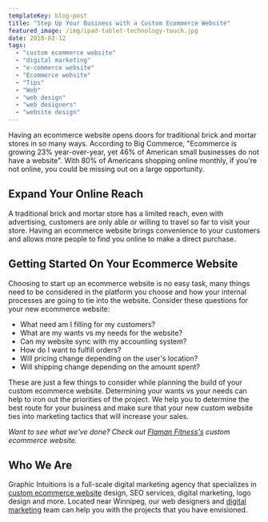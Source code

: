 ```yaml
---
templateKey: blog-post
title: "Step Up Your Business with a Custom Ecommerce Website"
featured_image: /img/ipad-tablet-technology-touch.jpg
date: 2018-02-12
tags:
  - "custom ecommerce website"
  - "digital marketing"
  - "e-commerce website"
  - "Ecommerce website"
  - "Tips"
  - "Web"
  - "web design"
  - "web designers"
  - "website design"
---
```


Having an ecommerce website opens doors for traditional brick and mortar stores in so many ways. According to Big Commerce, "Ecommerce is growing 23% year-over-year, yet 46% of American small businesses do not have a website". With 80% of Americans shopping online monthly, if you're not online, you could be missing out on a large opportunity.

Expand Your Online Reach
------------------------

A traditional brick and mortar store has a limited reach, even with advertising, customers are only able or willing to travel so far to visit your store. Having an ecommerce website brings convenience to your customers and allows more people to find you online to make a direct purchase.

Getting Started On Your Ecommerce Website
-----------------------------------------

Choosing to start up an ecommerce website is no easy task, many things need to be considered in the platform you choose and how your internal processes are going to tie into the website. Consider these questions for your new ecommerce website:

*   What need am I filling for my customers?
*   What are my wants vs my needs for the website?
*   Can my website sync with my accounting system?
*   How do I want to fulfill orders?
*   Will pricing change depending on the user's location?
*   Will shipping change depending on the amount spent?

These are just a few things to consider while planning the build of your custom ecommerce website. Determining your wants vs your needs can help to iron out the priorities of the project. We help you to determine the best route for your business and make sure that your new custom website ties into marketing tactics that will increase your sales.

_Want to see what we've done? Check out [Flaman Fitness's](https://www.flamanfitness.com/) custom ecommerce website._

Who We Are
----------

Graphic Intuitions is a full-scale digital marketing agency that specializes in [custom ecommerce website](https://graphicintuitions.com/services/website-development/) design, SEO services, digital marketing, logo design and more. Located near Winnipeg, our web designers and [digital marketing](https://graphicintuitions.com/services/digital-marketing/) team can help you with the projects that you have envisioned.